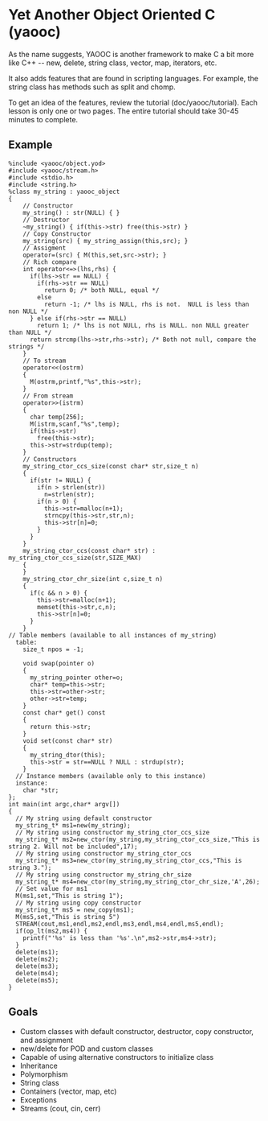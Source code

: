 # Yet Another Object Oriented C (yaooc)

As the name suggests, YAOOC is another framework to make C a bit more like C++ -- new,
delete, string class, vector, map, iterators, etc.

It also adds features that are found in scripting languages.  For example, the string class has
methods such as split and chomp.

To get an idea of the features, review the tutorial (doc/yaooc/tutorial).  Each lesson is
only one or two pages.  The entire tutorial should take 30-45 minutes to complete.

## Example

    %include <yaooc/object.yod>
    #include <yaooc/stream.h>
    #include <stdio.h>
    #include <string.h>
    %class my_string : yaooc_object
    {
        // Constructor
        my_string() : str(NULL) { }
        // Destructor
        ~my_string() { if(this->str) free(this->str) }
        // Copy Constructor
        my_string(src) { my_string_assign(this,src); }
        // Assigment
        operator=(src) { M(this,set,src->str); }
        // Rich compare
        int operator<=>(lhs,rhs) {
          if(lhs->str == NULL) {
            if(rhs->str == NULL)
              return 0; /* both NULL, equal */
            else
              return -1; /* lhs is NULL, rhs is not.  NULL is less than non NULL */
          } else if(rhs->str == NULL)
            return 1; /* lhs is not NULL, rhs is NULL. non NULL greater than NULL */
          return strcmp(lhs->str,rhs->str); /* Both not null, compare the strings */
        }
        // To stream
        operator<<(ostrm)
        {
          M(ostrm,printf,"%s",this->str);
        }
        // From stream
        operator>>(istrm)
        {
          char temp[256];
          M(istrm,scanf,"%s",temp);
          if(this->str)
            free(this->str);
          this->str=strdup(temp);
        }
        // Constructors
        my_string_ctor_ccs_size(const char* str,size_t n)
        {
          if(str != NULL) {
            if(n > strlen(str))
              n=strlen(str);
            if(n > 0) {
              this->str=malloc(n+1);
              strncpy(this->str,str,n);
              this->str[n]=0;
            }
          }
        }
        my_string_ctor_ccs(const char* str) : my_string_ctor_ccs_size(str,SIZE_MAX)
        {
        }
        my_string_ctor_chr_size(int c,size_t n)
        {
          if(c && n > 0) {
            this->str=malloc(n+1);
            memset(this->str,c,n);
            this->str[n]=0;
          }
        }
    // Table members (available to all instances of my_string)
      table:
        size_t npos = -1;

        void swap(pointer o)
        {
          my_string_pointer other=o;
          char* temp=this->str;
          this->str=other->str;
          other->str=temp;
        }
        const char* get() const
        {
          return this->str;
        }
        void set(const char* str)
        {
          my_string_dtor(this);
          this->str = str==NULL ? NULL : strdup(str);
        }
      // Instance members (available only to this instance)
      instance:
        char *str;
    };
    int main(int argc,char* argv[])
    {
      // My string using default constructor
      my_string_t* ms1=new(my_string);
      // My string using constructor my_string_ctor_ccs_size
      my_string_t* ms2=new_ctor(my_string,my_string_ctor_ccs_size,"This is string 2. Will not be included",17);
      // My string using constructor my_string_ctor_ccs
      my_string_t* ms3=new_ctor(my_string,my_string_ctor_ccs,"This is string 3.");
      // My string using constructor my_string_chr_size
      my_string_t* ms4=new_ctor(my_string,my_string_ctor_chr_size,'A',26);
      // Set value for ms1
      M(ms1,set,"This is string 1");
      // My string using copy constructor
      my_string_t* ms5 = new_copy(ms1);
      M(ms5,set,"This is string 5")
      STREAM(cout,ms1,endl,ms2,endl,ms3,endl,ms4,endl,ms5,endl);
      if(op_lt(ms2,ms4)) {
        printf("'%s' is less than '%s'.\n",ms2->str,ms4->str);
      }
      delete(ms1);
      delete(ms2);
      delete(ms3);
      delete(ms4);
      delete(ms5);
    }

## Goals

* Custom classes with default constructor, destructor, copy constructor, and assignment
* new/delete for POD and custom classes
* Capable of using alternative constructors to initialize class
* Inheritance
* Polymorphism
* String class
* Containers (vector, map, etc)
* Exceptions
* Streams (cout, cin, cerr)
